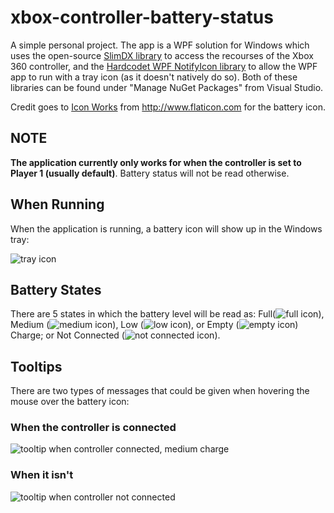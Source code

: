 # xbox-controller-battery-status

A simple personal project. The app is a WPF solution for Windows which uses the open-source [SlimDX library](https://slimdx.org/) to access the recourses of the Xbox 360 controller, and the [Hardcodet WPF NotifyIcon library](http://www.hardcodet.net/wpf-notifyicon) to allow the WPF app to run with a tray icon (as it doesn't natively do so).
Both of these libraries can be found under "Manage NuGet Packages" from Visual Studio.

Credit goes to [Icon Works](http://www.flaticon.com/authors/icon-works) from http://www.flaticon.com for the battery icon.

## NOTE
**The application currently only works for when the controller is set to Player 1 (usually default)**. Battery status will not be read otherwise.

## When Running
When the application is running, a battery icon will show up in the Windows tray:

![tray icon](http://i.imgur.com/uTCo1FB.png)

## Battery States
There are 5 states in which the battery level will be read as: Full(![full icon](http://imgur.com/qqGGKhZ.png)), Medium (![medium icon](http://imgur.com/M6TKYrG.png)), Low (![low icon](http://imgur.com/fOUMCxb.png)), or Empty (![empty icon](http://imgur.com/mz1Uk98.png)) Charge; or Not Connected (![not connected icon](http://imgur.com/IyQmFJO.png)).

## Tooltips
There are two types of messages that could be given when hovering the mouse over the battery icon:

### When the controller is connected

![tooltip when controller connected, medium charge](http://imgur.com/hfl2Ll6.png)
### When it isn't 

![tooltip when controller not connected](http://imgur.com/BYD5sjR.png)

